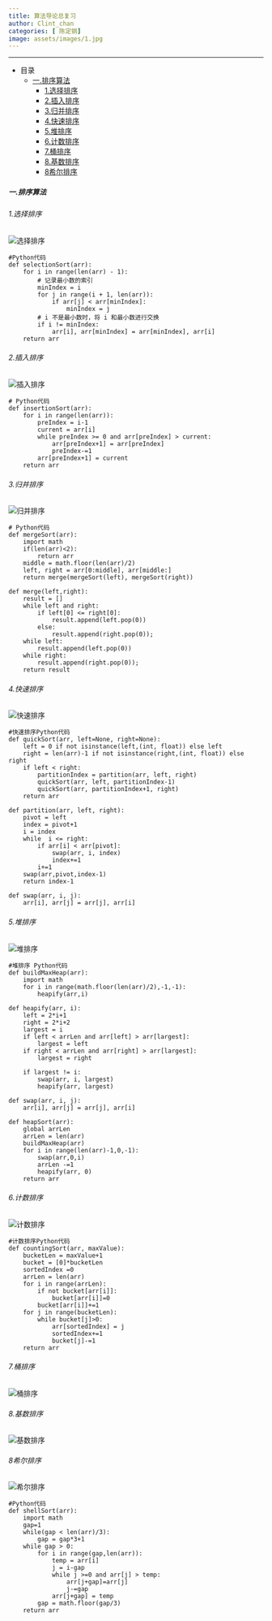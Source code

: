 ```yaml
---
title: 算法导论总复习
author: Clint_chan
categories: [ 陈定钢]
image: assets/images/1.jpg
---
```

  
----------
* 目录
    * [一.排序算法](#一排序算法)
	   * [1.选择排序](#1选择排序)
	   * [2.插入排序](#2插入排序)
	   * [3.归并排序](#3归并排序)
	   * [4.快速排序](#4快速排序)
	   * [5.堆排序](#5堆排序)
	   * [6.计数排序](#6计数排序)
	   * [7.桶排序](#7桶排序)
	   * [8.基数排序](#8基数排序)
	   * [8希尔排序](#8希尔排序)




 
 
##### 一.排序算法

###### 1.选择排序
![选择排序](https://clint-chan.github.io/CDG/assets/images/selectionSort.gif)

``` 
#Python代码
def selectionSort(arr):
    for i in range(len(arr) - 1):
        # 记录最小数的索引
        minIndex = i
        for j in range(i + 1, len(arr)):
            if arr[j] < arr[minIndex]:
                minIndex = j
        # i 不是最小数时，将 i 和最小数进行交换
        if i != minIndex:
            arr[i], arr[minIndex] = arr[minIndex], arr[i]
    return arr
```

###### 2.插入排序
![插入排序](https://www.runoob.com/wp-content/uploads/2019/03/insertionSort.gif)

``` 
# Python代码
def insertionSort(arr):
    for i in range(len(arr)):
        preIndex = i-1
        current = arr[i]
        while preIndex >= 0 and arr[preIndex] > current:
            arr[preIndex+1] = arr[preIndex]
            preIndex-=1
        arr[preIndex+1] = current
    return arr
```

###### 3.归并排序
![归并排序](https://www.runoob.com/wp-content/uploads/2019/03/mergeSort.gif)

``` 
# Python代码
def mergeSort(arr):
    import math
    if(len(arr)<2):
        return arr
    middle = math.floor(len(arr)/2)
    left, right = arr[0:middle], arr[middle:]
    return merge(mergeSort(left), mergeSort(right))

def merge(left,right):
    result = []
    while left and right:
        if left[0] <= right[0]:
            result.append(left.pop(0))
        else:
            result.append(right.pop(0));
    while left:
        result.append(left.pop(0))
    while right:
        result.append(right.pop(0));
    return result
```

###### 4.快速排序
![快速排序](https://www.runoob.com/wp-content/uploads/2019/03/quickSort.gif)

``` 
#快速排序Python代码
def quickSort(arr, left=None, right=None):
    left = 0 if not isinstance(left,(int, float)) else left
    right = len(arr)-1 if not isinstance(right,(int, float)) else right
    if left < right:
        partitionIndex = partition(arr, left, right)
        quickSort(arr, left, partitionIndex-1)
        quickSort(arr, partitionIndex+1, right)
    return arr

def partition(arr, left, right):
    pivot = left
    index = pivot+1
    i = index
    while  i <= right:
        if arr[i] < arr[pivot]:
            swap(arr, i, index)
            index+=1
        i+=1
    swap(arr,pivot,index-1)
    return index-1

def swap(arr, i, j):
    arr[i], arr[j] = arr[j], arr[i]
```

###### 5.堆排序
![堆排序](https://www.runoob.com/wp-content/uploads/2019/03/heapSort.gif)

``` 
#堆排序 Python代码
def buildMaxHeap(arr):
    import math
    for i in range(math.floor(len(arr)/2),-1,-1):
        heapify(arr,i)

def heapify(arr, i):
    left = 2*i+1
    right = 2*i+2
    largest = i
    if left < arrLen and arr[left] > arr[largest]:
        largest = left
    if right < arrLen and arr[right] > arr[largest]:
        largest = right

    if largest != i:
        swap(arr, i, largest)
        heapify(arr, largest)

def swap(arr, i, j):
    arr[i], arr[j] = arr[j], arr[i]

def heapSort(arr):
    global arrLen
    arrLen = len(arr)
    buildMaxHeap(arr)
    for i in range(len(arr)-1,0,-1):
        swap(arr,0,i)
        arrLen -=1
        heapify(arr, 0)
    return arr
```

###### 6.计数排序
![计数排序](https://www.runoob.com/wp-content/uploads/2019/03/countingSort.gif)

``` 
#计数排序Python代码
def countingSort(arr, maxValue):
    bucketLen = maxValue+1
    bucket = [0]*bucketLen
    sortedIndex =0
    arrLen = len(arr)
    for i in range(arrLen):
        if not bucket[arr[i]]:
            bucket[arr[i]]=0
        bucket[arr[i]]+=1
    for j in range(bucketLen):
        while bucket[j]>0:
            arr[sortedIndex] = j
            sortedIndex+=1
            bucket[j]-=1
    return arr
```

###### 7.桶排序
![桶排序](https://www.runoob.com/wp-content/uploads/2019/03/Bucket_sort_2.svg_.png)
###### 8.基数排序
![基数排序](https://www.runoob.com/wp-content/uploads/2019/03/radixSort.gif)
###### 8希尔排序
![希尔排序](https://www.runoob.com/wp-content/uploads/2019/03/Sorting_shellsort_anim.gif)

``` 
#Python代码
def shellSort(arr):
    import math
    gap=1
    while(gap < len(arr)/3):
        gap = gap*3+1
    while gap > 0:
        for i in range(gap,len(arr)):
            temp = arr[i]
            j = i-gap
            while j >=0 and arr[j] > temp:
                arr[j+gap]=arr[j]
                j-=gap
            arr[j+gap] = temp
        gap = math.floor(gap/3)
    return arr
```

